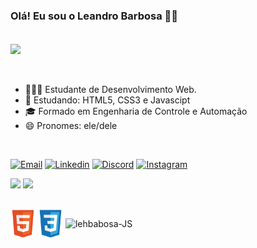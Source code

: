 ### Olá! Eu sou o Leandro Barbosa 👋🏼 
<br>
<div> <img align="center" src="https://user-images.githubusercontent.com/74038190/212284158-e840e285-664b-44d7-b79b-e264b5e54825.gif"> </div><br><br>

- 🧑🏻‍💻 Estudante de Desenvolvimento Web.
- 🌱 Estudando: HTML5, CSS3 e Javascipt
- 🎓 Formado em Engenharia de Controle e Automação
- 😄 Pronomes: ele/dele
<br>

[![Email](https://img.shields.io/badge/Gmail-D14836?style=for-the-badge&logo=gmail&logoColor=white)](mailto:lehbarbosa87@gmail.com) 
[![Linkedin](https://img.shields.io/badge/LinkedIn-0077B5?style=for-the-badge&logo=linkedin&logoColor=white)](https://www.linkedin.com/in/barbosale/)
[![Discord](https://img.shields.io/badge/Discord-7289DA?style=for-the-badge&logo=discord&logoColor=white)](https://discord.gg/sS5eK4ms) 
[![Instagram](https://img.shields.io/badge/Instagram-E4405F?style=for-the-badge&logo=instagram&logoColor=white)](https://www.instagram.com/lehbarbosa87/) 


<img height="180em" src="https://github-readme-stats.vercel.app/api?username=lhbarbosa&show_icons=true&theme=tokyonight">  <img height="130em" src="https://github-readme-stats.vercel.app/api/top-langs/?username=lhbarbosa&layout=compact&theme=tokyonight">

 

<div style="display: inline_block"><br>
  <img align="center" alt="lehbarbosa-HTML" height="45" width="40" src="https://raw.githubusercontent.com/devicons/devicon/master/icons/html5/html5-original.svg" /> 
  <img align="center" alt="lehbarbosa-CSS" height="45" width="40" src="https://raw.githubusercontent.com/devicons/devicon/master/icons/css3/css3-original.svg" />
  <img align="center" alt="lehbabosa-JS" height="45" width="40" src="https://cdn.jsdelivr.net/gh/devicons/devicon@latest/icons/javascript/javascript-plain.svg" />          
          
          

 
  <!--<img align="center" alt="lehbarbosa-Python" height="45" src="https://cdn.jsdelivr.net/gh/devicons/devicon@latest/icons/python/python-original.svg" />-->
</div>

<br><br>

